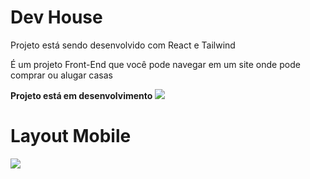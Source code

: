 # Dev House 
<p>Projeto está sendo desenvolvido com React e Tailwind</p>
<p>É um projeto Front-End que você pode navegar em um site onde pode comprar ou alugar casas</p>
<strong>Projeto está em desenvolvimento</strong>
<img src="https://github.com/ViniciusPRO20/DevHouse/assets/115045547/d757d108-5322-4280-849d-1db98eb13ca7" />

# Layout Mobile
<img src="https://github.com/ViniciusPRO20/DevHouse/assets/115045547/da933797-14e8-4ef8-beea-6f09460b16c8"/>
